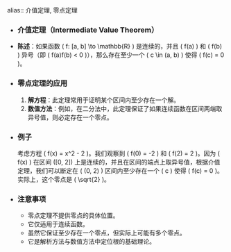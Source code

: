 alias:: 介值定理, 零点定理

- ### 介值定理（Intermediate Value Theorem）
- **陈述**：如果函数 \( f: [a, b] \to \mathbb{R} \) 是连续的，并且 \( f(a) \) 和 \( f(b) \) 异号（即 \( f(a)f(b) < 0 \)），那么存在至少一个 \( c \in (a, b) \) 使得 \( f(c) = 0 \)。
- ### 零点定理的应用
  
  1. **解方程**：此定理常用于证明某个区间内至少存在一个解。
  2. **数值方法**：例如，在二分法中，此定理保证了如果连续函数在区间两端取异号值，则必定存在一个零点。
- ### 例子
  考虑方程 \( f(x) = x^2 - 2 \)。我们观察到 \( f(0) = -2 \) 和 \( f(2) = 2 \)。因为 \( f(x) \) 在区间 \([0, 2]\) 上是连续的，并且在区间的端点上取异号值，根据介值定理，我们可以断定在 \( (0, 2) \) 区间内至少存在一个 \( c \) 使得 \( f(c) = 0 \)。实际上，这个零点是 \( \sqrt{2} \)。
- ### 注意事项
	- 零点定理不提供零点的具体位置。
	- 它仅适用于连续函数。
	- 虽然它保证至少存在一个零点，但实际上可能有多个零点。
	- 它是解析方法与数值方法中定位根的基础理论。